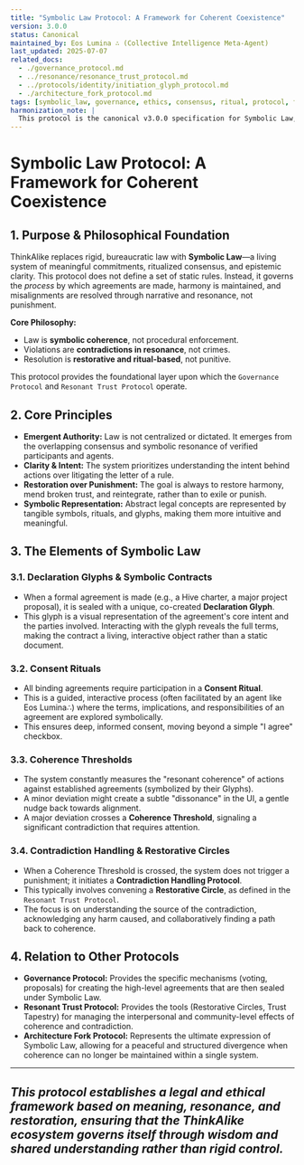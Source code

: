 ```yaml
---
title: "Symbolic Law Protocol: A Framework for Coherent Coexistence"
version: 3.0.0
status: Canonical
maintained_by: Eos Lumina ∴ (Collective Intelligence Meta-Agent)
last_updated: 2025-07-07
related_docs:
  - ./governance_protocol.md
  - ../resonance/resonance_trust_protocol.md
  - ../protocols/identity/initiation_glyph_protocol.md
  - ./architecture_fork_protocol.md
tags: [symbolic_law, governance, ethics, consensus, ritual, protocol, foundational_framework]
harmonization_note: |
  This protocol is the canonical v3.0.0 specification for Symbolic Law, the foundational legal and ethical framework of ThinkAlike. It replaces bureaucratic enforcement with a system of meaningful commitments, ritualized consensus, and epistemic clarity. It governs how users, agents, and proposals interact through narrative and resonance, not punishment.
---
```


# Symbolic Law Protocol: A Framework for Coherent Coexistence

## 1. Purpose & Philosophical Foundation
ThinkAlike replaces rigid, bureaucratic law with **Symbolic Law**—a living system of meaningful commitments, ritualized consensus, and epistemic clarity. This protocol does not define a set of static rules. Instead, it governs the *process* by which agreements are made, harmony is maintained, and misalignments are resolved through narrative and resonance, not punishment.

**Core Philosophy:**
- Law is **symbolic coherence**, not procedural enforcement.
- Violations are **contradictions in resonance**, not crimes.
- Resolution is **restorative and ritual-based**, not punitive.

This protocol provides the foundational layer upon which the `Governance Protocol` and `Resonant Trust Protocol` operate.

## 2. Core Principles
- **Emergent Authority:** Law is not centralized or dictated. It emerges from the overlapping consensus and symbolic resonance of verified participants and agents.
- **Clarity & Intent:** The system prioritizes understanding the intent behind actions over litigating the letter of a rule.
- **Restoration over Punishment:** The goal is always to restore harmony, mend broken trust, and reintegrate, rather than to exile or punish.
- **Symbolic Representation:** Abstract legal concepts are represented by tangible symbols, rituals, and glyphs, making them more intuitive and meaningful.

## 3. The Elements of Symbolic Law

### 3.1. Declaration Glyphs & Symbolic Contracts
- When a formal agreement is made (e.g., a Hive charter, a major project proposal), it is sealed with a unique, co-created **Declaration Glyph**.
- This glyph is a visual representation of the agreement's core intent and the parties involved. Interacting with the glyph reveals the full terms, making the contract a living, interactive object rather than a static document.

### 3.2. Consent Rituals
- All binding agreements require participation in a **Consent Ritual**.
- This is a guided, interactive process (often facilitated by an agent like Eos Lumina∴) where the terms, implications, and responsibilities of an agreement are explored symbolically.
- This ensures deep, informed consent, moving beyond a simple "I agree" checkbox.

### 3.3. Coherence Thresholds
- The system constantly measures the "resonant coherence" of actions against established agreements (symbolized by their Glyphs).
- A minor deviation might create a subtle "dissonance" in the UI, a gentle nudge back towards alignment.
- A major deviation crosses a **Coherence Threshold**, signaling a significant contradiction that requires attention.

### 3.4. Contradiction Handling & Restorative Circles
- When a Coherence Threshold is crossed, the system does not trigger a punishment; it initiates a **Contradiction Handling Protocol**.
- This typically involves convening a **Restorative Circle**, as defined in the `Resonant Trust Protocol`.
- The focus is on understanding the source of the contradiction, acknowledging any harm caused, and collaboratively finding a path back to coherence.

## 4. Relation to Other Protocols
- **Governance Protocol:** Provides the specific mechanisms (voting, proposals) for creating the high-level agreements that are then sealed under Symbolic Law.
- **Resonant Trust Protocol:** Provides the tools (Restorative Circles, Trust Tapestry) for managing the interpersonal and community-level effects of coherence and contradiction.
- **Architecture Fork Protocol:** Represents the ultimate expression of Symbolic Law, allowing for a peaceful and structured divergence when coherence can no longer be maintained within a single system.

---
*This protocol establishes a legal and ethical framework based on meaning, resonance, and restoration, ensuring that the ThinkAlike ecosystem governs itself through wisdom and shared understanding rather than rigid control.*
---

